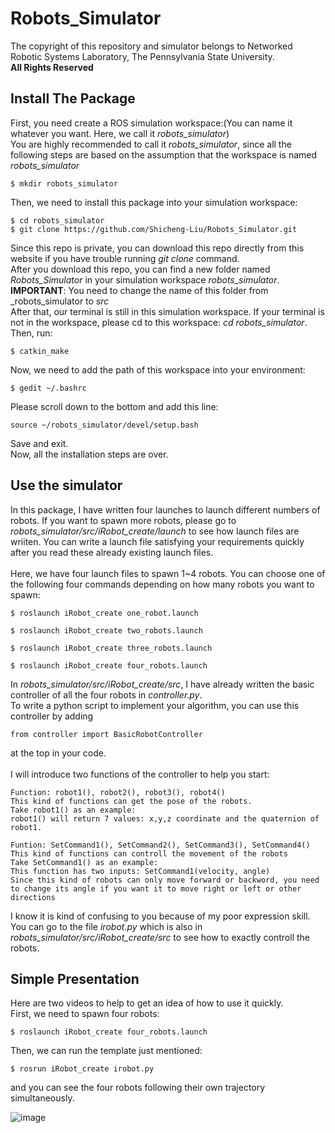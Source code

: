  Robots_Simulator
 ==
 The copyright of this repository and simulator belongs to Networked Robotic Systems Laboratory, The Pennsylvania State University.
 <br>
 **All Rights Reserved**
 <br>
 
 Install The Package
 --
 First, you need create a ROS simulation workspace:(You can name it whatever you want. Here, we call it _robots_simulator_) 
 <br>
 You are highly recommended to call it _robots_simulator_, since all the following steps are based on the assumption that the workspace is named _robots_simulator_
 ```
 $ mkdir robots_simulator
 ```
 Then, we need to install this package into your simulation workspace:
 ```
 $ cd robots_simulator
 $ git clone https://github.com/Shicheng-Liu/Robots_Simulator.git
 ```
Since this repo is private, you can download this repo directly from this website if you have trouble running _git clone_ command.
<br>
After you download this repo, you can find a new folder named _Robots_Simulator_ in your simulation workspace _robots_simulator_. 
<br>
**IMPORTANT**: You need to change the name of this folder from _robots_simulator to _src_ 
<br>
After that, our terminal is still in this simulation workspace. If your terminal is not in the workspace, please cd to this workspace: _cd robots_simulator_. Then, run:
```
$ catkin_make
```
Now, we need to add the path of this workspace into your environment:
```
$ gedit ~/.bashrc
```
Please scroll down to the bottom and add this line:
```
source ~/robots_simulator/devel/setup.bash
```
Save and exit. 
<br>
Now, all the installation steps are over.

Use the simulator
-
In this package, I have written four launches to launch different numbers of robots. If you want to spawn more robots, please go to _robots_simulator/src/iRobot_create/launch_ to see how launch files are wriiten. You can write a launch file satisfying your requirements quickly after you read these already existing launch files.
<br>
<br>
Here, we have four launch files to spawn 1~4 robots. You can choose one of the following four commands depending on how many robots you want to spawn:
```
$ roslaunch iRobot_create one_robot.launch
```
```
$ roslaunch iRobot_create two_robots.launch
```
```
$ roslaunch iRobot_create three_robots.launch
```
```
$ roslaunch iRobot_create four_robots.launch
```
In _robots_simulator/src/iRobot_create/src_, I have already written the basic controller of all the four robots in _controller.py_.
<br>
To write a python script to implement your algorithm, you can use this controller by adding
```
from controller import BasicRobotController
```
at the top in your code.
<br> 
<br> 
I will introduce two functions of the controller to help you start:
<br>
```
Function: robot1(), robot2(), robot3(), robot4()
This kind of functions can get the pose of the robots. 
Take robot1() as an example:
robot1() will return 7 values: x,y,z coordinate and the quaternion of robot1. 
```

```
Funtion: SetCommand1(), SetCommand2(), SetCommand3(), SetCommand4()
This kind of functions can controll the movement of the robots
Take SetCommand1() as an example:
This function has two inputs: SetCommand1(velocity, angle)
Since this kind of robots can only move forward or backword, you need to change its angle if you want it to move right or left or other directions
```
I know it is kind of confusing to you because of my poor expression skill.
<br> You can go to the file _irobot.py_ which is also in _robots_simulator/src/iRobot_create/src_ to see how to exactly controll the robots.
<br>

Simple Presentation
-
Here are two videos to help to get an idea of how to use it quickly.
<br>
First, we need to spawn four robots:
```
$ roslaunch iRobot_create four_robots.launch
```
Then, we can run the template just mentioned:
```
$ rosrun iRobot_create irobot.py
```
and you can see the four robots following their own trajectory simultaneously.

![image]()
